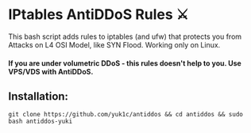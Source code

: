 # IPtables AntiDDoS Rules ⚔️
This bash script adds rules to iptables (and ufw) that protects you from Attacks on L4 OSI Model, like SYN Flood. Working only on Linux.

#### If you are under volumetric DDoS - this rules doesn't help to you. Use VPS/VDS with AntiDDoS.

## Installation:
```
git clone https://github.com/yuk1c/antiddos && cd antiddos && sudo bash antiddos-yuki
```
